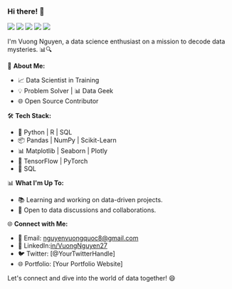### Hi there! 👋


[![](https://raw.githubusercontent.com/vn7n24fzkq/github-profile-summary-cards-example/master/profile-summary-card-output/darcula/0-profile-details.svg)](https://github.com/vn7n24fzkq/github-profile-summary-cards)
[![](https://raw.githubusercontent.com/vn7n24fzkq/github-profile-summary-cards-example/master/profile-summary-card-output/darcula/1-repos-per-language.svg)](https://github.com/vn7n24fzkq/github-profile-summary-cards) [![](https://raw.githubusercontent.com/vn7n24fzkq/github-profile-summary-cards-example/master/profile-summary-card-output/darcula/2-most-commit-language.svg)](https://github.com/vn7n24fzkq/github-profile-summary-cards)
[![](https://raw.githubusercontent.com/vn7n24fzkq/github-profile-summary-cards-example/master/profile-summary-card-output/darcula/3-stats.svg)](https://github.com/vn7n24fzkq/github-profile-summary-cards) [![](https://raw.githubusercontent.com/vn7n24fzkq/github-profile-summary-cards-example/master/profile-summary-card-output/darcula/4-productive-time.svg)](https://github.com/vn7n24fzkq/github-profile-summary-cards)


I'm Vuong Nguyen, a data science enthusiast on a mission to decode data mysteries. 📊🔍

🌟 **About Me:**
- 📈 Data Scientist in Training
- 💡 Problem Solver | 📊 Data Geek
- 🌐 Open Source Contributor

🛠️ **Tech Stack:**
- 🐍 Python | R | SQL
- 📦 Pandas | NumPy | Scikit-Learn
- 📊 Matplotlib | Seaborn | Plotly
- 🤖 TensorFlow | PyTorch
- 💾 SQL 

📊 **What I'm Up To:**
- 📚 Learning and working on data-driven projects.
- 💬 Open to data discussions and collaborations.

🌐 **Connect with Me:**
- 📧 Email: nguyenvuongquoc8@gmail.com
- 💼 LinkedIn:[in/VuongNguyen27](https://www.linkedin.com/in/VuongNguyen27/)
- 🐦 Twitter: [@YourTwitterHandle]
- 🌐 Portfolio: [Your Portfolio Website]

Let's connect and dive into the world of data together! 😄


